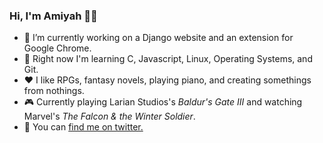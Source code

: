### Hi, I'm Amiyah 👋🏽

- 🔭 I’m currently working on a Django website and an extension for Google Chrome.
- 🌱 Right now I'm learning C, Javascript, Linux, Operating Systems, and Git.
- ❤️ I like RPGs, fantasy novels, playing piano, and creating somethings from nothings.
- 🎮 Currently playing Larian Studios's *Baldur's Gate III* and watching Marvel's *The Falcon & the Winter Soldier*.
- 📱  You can [find me on twitter.](https://twitter.com/amiyahfrierson)
